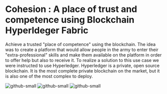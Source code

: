# Cohesion : A place of trust and competence using Blockchain Hyperldeger Fabric

Achieve a trusted "place of competence" using the blockchain. The idea was to create a platform that would allow people in the army to enter their "extra-professional" skills and make them available on the platform in order to offer help but also to receive it. 
To realize a solution to this use case we were instructed to use Hyperledger. Hyperledger is a private, open source blockchain. It is the most complete private blockchain on the market, but it is also one of the most complex to deploy.

![github-small](https://user-images.githubusercontent.com/33637884/62209072-d61aeb00-b398-11e9-8f8e-ec99ce1c25db.png)
![github-small](https://user-images.githubusercontent.com/33637884/62209164-1e3a0d80-b399-11e9-8bc8-d2050e4faf9b.png)
![github-small](https://user-images.githubusercontent.com/33637884/62209187-33af3780-b399-11e9-881f-995187675156.png)
